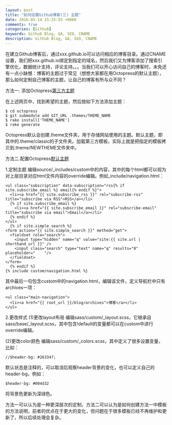 ```yaml
---
layout: post
title: "如何设置Github博客(三) 主题"
date: 2016-05-14 15:25:55 +0800
comments: true
categories: [Github] 
keywords: Github Blog, GA, SEO, CNAME
description: Github Blog, GA, SEO, CNAME
---
```


在建立Github博客后，通过xxx.github.io可以访问相应的博客目录。通过CNAME设置，我们把xxx.github.io绑定到指定的域名，然后我们又为博客添加了搜索引擎优化，数据统计支持，评论支持。。。当我们可以开心访问自己的博客时，未免还有一点小缺憾：博客的主题过于常见（想想大家都在用Octopress的默认主题），那么如何定制自己博客的主题，让自己的博客有所与众不同？

方法一. 添加Octopress[第三方主题](https://github.com/imathis/octopress/wiki/3rd-Party-Octopress-Themes)

在上述网页中，找到希望的主题，然后按如下方法添加主题：

	$ cd octopress
	$ git submodule add GIT_URL .themes/THEME_NAME
	$ rake install['THEME_NAME']
	$ rake generate
Octopress默认会创建.theme文件夹，用于存储网站使用的主题。默认主题，即其中的.theme/classic的子文件夹。加载第三方模板，实际上就是把指定的模板拷贝到.theme/NEWTHEME文件夹中。

方法二.配置Octopress[默认主题](http://octopress.org/docs/theme/)

1.定制主题
编辑source/\_includes/custom中的内容，其中的每个html都可以视为对上层目录对应html文件内容的override编辑。例如_include/navigation.html：

	<ul class="subscription" data-subscription="rss{% if site.subscribe_email %} email{% endif %}">
	  <li><a href="{{ site.subscribe_rss }}" rel="subscribe-rss" title="subscribe via RSS">RSS</a></li>
	  {% if site.subscribe_email %}
	    <li><a href="{{ site.subscribe_email }}" rel="subscribe-email" title="subscribe via email">Email</a></li>
	  {% endif %}
	</ul>
	  {% if site.simple_search %}
	<form action="{{ site.simple_search }}" method="get">
	  <fieldset role="search">
	    <input type="hidden" name="q" value="site:{{ site.url | shorthand_url }}" />
	    <input class="search" type="text" name="q" results="0" placeholder="	"/>
	  </fieldset>
	</form>
	  {% endif %}
	{% include custom/navigation.html %}
其中最后一句包含custom中的navigation.html，编辑该文件，定义导航栏中只有archives一项：

	<ul class="main-navigation">
	  <li><a href="{{ root_url }}/blog/archives">博客</a></li>
	</ul>


2.更改样式
(1)更改layout布局
编辑sass/custom/\_layout.scss，它继承自sass/base/\_layout.scss，其中包含!default的变量都可以在custom中进行override编辑。

(2)更改color颜色
编辑sass/custom/_colors.scss，其中定义了很多设置变量，比如：

	//$header-bg: #263347; 
默认状态是注释的，可以取消后观察header背景的变化，也可以定义自己的header-bg，例如：

	$header-bg: #004d32
将背景色更新为深绿色。

方法一可以认为是一种更深层次的定制，方法二可以认为是如何创建方法一中模板的方法说明，前者的优点在于更大的变化，但问题在于很多模板已经不再维护和更新了，所以后续处理会复杂。